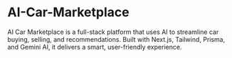 # AI-Car-Marketplace
AI Car Marketplace is a full-stack platform that uses AI to streamline car buying, selling, and recommendations. Built with Next.js, Tailwind, Prisma, and Gemini AI, it delivers a smart, user-friendly experience.
